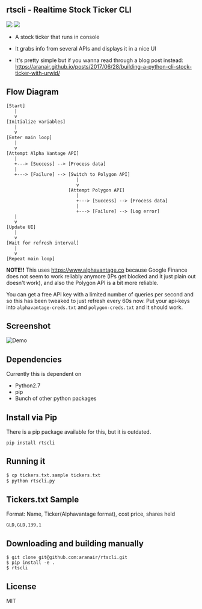 ## rtscli - Realtime Stock Ticker CLI
<a target="_blank" href="https://opensource.org/licenses/MIT" title="License: MIT"><img src="https://img.shields.io/badge/License-MIT-blue.svg"></a> <a target="_blank" href="http://makeapullrequest.com" title="PRs Welcome"><img src="https://img.shields.io/badge/PRs-welcome-brightgreen.svg"></a>

- A stock ticker that runs in console

- It grabs info from several APIs and displays it in a nice UI

- It's pretty simple but if you wanna read through a blog post instead: https://aranair.github.io/posts/2017/06/28/building-a-python-cli-stock-ticker-with-urwid/

## Flow Diagram

```
[Start]
   |
   v
[Initialize variables]
   |
   v
[Enter main loop]
   |
   v
[Attempt Alpha Vantage API]
   |
   +---> [Success] --> [Process data]
   |
   +---> [Failure] --> [Switch to Polygon API]
                          |
                          v
                       [Attempt Polygon API]
                          |
                          +---> [Success] --> [Process data]
                          |
                          +---> [Failure] --> [Log error]
   |
   v
[Update UI]
   |
   v
[Wait for refresh interval]
   |
   v
[Repeat main loop]
```

**NOTE!!**
This uses https://www.alphavantage.co because Google Finance does not seem to work reliably anymore (IPs get blocked and it just plain out doesn't work), and also the Polygon API is a bit more reliable.

You can get a free API key with a limited number of queries per second and so this has been tweaked to just refresh every 60s now. Put your api-keys into `alphavantage-creds.txt` and `polygon-creds.txt` and it should work.

## Screenshot

![Demo](https://github.com/aranair/rtscli/blob/master/rtscli-demo.png?raw=true "Demo")

## Dependencies

Currently this is dependent on

- Python2.7
- pip
- Bunch of other python packages

## Install via Pip
There is a pip package available for this, but it is outdated.
```
pip install rtscli
```

## Running it

```bash
$ cp tickers.txt.sample tickers.txt
$ python rtscli.py
```

## Tickers.txt Sample

Format: Name, Ticker(Alphavantage format), cost price, shares held

```
GLD,GLD,139,1
```

## Downloading and building manually

```
$ git clone git@github.com:aranair/rtscli.git
$ pip install -e .
$ rtscli
```

## License

MIT
